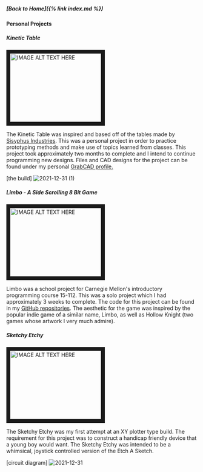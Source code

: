 ##### [Back to Home]({% link index.md %})

#### Personal Projects

##### Kinetic Table
 
<a href="http://www.youtube.com/watch?feature=player_embedded&v=idSlaYLO3qE
" target="_blank"><img src="http://img.youtube.com/vi/idSlaYLO3qE/0.jpg" 
alt="IMAGE ALT TEXT HERE" width="240" height="180" border="10" /></a>


The Kinetic Table was inspired and based off of the tables made by [Sisyphus Industries](https://sisyphus-industries.com/).
This was a personal project in order to practice prototyping methods and make use of topics learned from classes. This project
took approximately two months to complete and I intend to continue programming new designs. Files and CAD designs for the project
can be found under my personal [GrabCAD profile.](https://workbench.grabcad.com/workbench/projects/gc65KVhT07diAkviDsxtTxvUX19gEE6tuySJVHUeOcgKg-#/home)

[the build]
![2021-12-31 (1)](https://user-images.githubusercontent.com/44786172/147845322-c2c7251c-e459-4cfd-ba6c-b48287d16268.png)



##### Limbo - A Side Scrolling 8 Bit Game
 
 <a href="http://www.youtube.com/watch?feature=player_embedded&v=Gdc4ZPLv7M4
" target="_blank"><img src="http://img.youtube.com/vi/Gdc4ZPLv7M4/0.jpg" 
alt="IMAGE ALT TEXT HERE" width="240" height="180" border="10" /></a>

Limbo was a school project for Carnegie Mellon's introductory programming course 15-112. This was a solo project which I had approximately
3 weeks to complete. The code for this project can be found in my [GitHub repositories](https://github.com/remyfrank01/LimboGame). The aesthetic for the game was inspired by the popular indie
game of a similar name, Limbo, as well as Hollow Knight (two games whose artwork I very much admire).

##### Sketchy Etchy

<a href="http://www.youtube.com/watch?feature=player_embedded&v=809hWnoMjrU
" target="_blank"><img src="http://img.youtube.com/vi/809hWnoMjrU/0.jpg" 
alt="IMAGE ALT TEXT HERE" width="240" height="180" border="10" /></a>

The Sketchy Etchy was my first attempt at an XY plotter type build. The requirement for this project was to construct a handicap friendly device
that a young boy would want. The Sketchy Etchy was intended to be a whimsical, joystick controlled version of the Etch A Sketch.

[circuit diagram]
![2021-12-31](https://user-images.githubusercontent.com/44786172/147845221-1b755475-4107-4eb6-9631-41d2b0a92b25.png)
